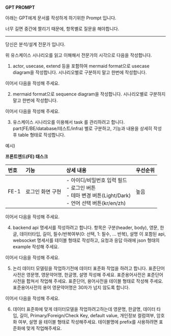 **GPT PROMPT**

아래는 GPT에게 문서를 작성하게 하기위한 Prompt 입니다.

너무 길면 중간에 짤리기 때문에, 항목별로 질문을 해야합니다.

---


당신은 분석/설계 전문가 입니다.

위 유스케이스 시나리오를 읽고 이해해서 전문가의 시각으로 다음을 작성합니다.

1. actor, usecase, extend 등을 포함하여 mermaid format으로  usecase diagram을 작성합니다. 시나리오별로 구분하지 말고 한번에 작성합니다.

이어서 다음을 작성해 주세요.

2. mermaid format으로 sequence diagram을 작성합니다. 시나리오별로 구분하지 말고 한번에 작성합니다.

이어서 다음을 작성해 주세요.

3. 유스케이스 시나리오를 이용해서 task 를 관리하려고 합니다. part(FE/BE/database/테스트/infra) 별로 구분하고, 기능과 내용을 상세히 작성후 table 형태로 작성합니다.

  예시)

**프론트엔드(FE) 태스크**

  | 번호 | 기능 | 상세 내용 | 우선순위
  | :-- | :-- | :-- | :--
  FE-1|	로그인 화면 구현|	- 아이디/비밀번호 입력 필드<br> - 로그인 버튼<br>- 테마 변경 버튼(Light/Dark)<br>- 언어 선택 버튼(kr/en/zh) | 높음

이어서 다음을 작성해 주세요.

4. backend api 명세서를 작성하려고 합니다. 항목은 구분(header, body), 영문, 한글, 데이터타입, 길이, 필수/반복여부(0: 선택, 1: 필수, ... 반복), 설명 이 포함된 api, websocket 명세서를 테이블 형태로 작성하고, 요청과 응답 아래에 json 형태의 example 작성해 주세요.

이어서 다음을 작성해 주세요.

5. 논리 데이터 모델링을 작업하기전에 데이터 표준화 작업을 하려고 합니다. 표준단어사전은 영문명, 영문약어명, 한글명, 설명 작성해 주세요.
표준용어사전은 표준단어사전을 합쳐서 작업해 주세요. 표준단어, 용어사전을 테이블 형태로 작성해 주세요.
표준용어사전의 용어 영문약어명은 30자가 넘지 않도록 합니다.

이어서 다음을 작성해 주세요.

6. 데이터 표준화에 맞게 데이터모델을 작업하려고하는데 영문명, 한글명, 데이터 타입, 길이, Primary/Foreign/Check Key, default value, 개인정보 컬럼여부, 암호화 여부, 설명 을 테이블 형태로 작성해주세요.
테이블명에 prefix를 사용하려면 표준화에 맞게 작업해주세요.


